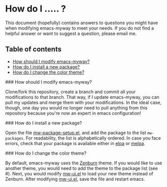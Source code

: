 # How do I ..... ?

This document (hopefully) contains answers to questions you might have when modifying emacs-myway to meet your needs.
If you do not find a helpful answer or want to suggest a question, please email me.

## Table of contents

* [How should I modify emacs-myway?](#modify)
* [How do I install a new package?](#install-package)
* [How do I change the color theme?](#change-theme)

<a name="modify"/>
### How should I modify emacs-myway?

Clone/fork this repository, create a branch and commit all your modifications to that branch.
That way, if I update emacs-myway, you can pull my updates and merge them with your modifications.
In the ideal case, though, one day you would no longer need to pull anything from this repository because you're now an expert in emacs configuration!

<a name="install-package"/>
### How do I install a new package?

Open the file [mw-package-setup.el](../bootstrap/mw-package-setup.el), and add the package to the list `mw-packages`.
For readability, the list is alphabetically ordered.
In case you face errors, check that your package is available either in [elpa](https://elpa.gnu.org) or [melpa](https://melpa.org).

<a name="change-theme"/>
### How do I change the color theme?

By default, emacs-myway uses the [Zenburn](https://github.com/bbatsov/zenburn-emacs) theme.
If you would like to use another theme, you would need to add the theme to the package list (see #).
Next, you would modify [mw-ui.el](../customizations/mw-ui.el) to load your new theme instead of Zenburn.
After modifying [mw-ui.el](../customizations/mw-ui.el), save the file and restart emacs.
